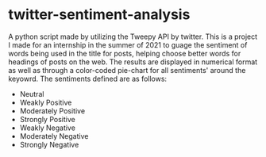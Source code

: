 # twitter-sentiment-analysis
A python script made by utilizing the Tweepy API by twitter. This is a project I made for an internship in the summer of 2021 to guage the sentiment of words being used in the title for posts, helping choose better words for headings of posts on the web. The results are displayed in numerical format as well as through a color-coded pie-chart for all sentiments' around the keyowrd. The sentiments defined are as follows:

+ Neutral
+ Weakly Positive
+ Moderately Positive
+ Strongly Positive
+ Weakly Negative
+ Moderately Negative
+ Strongly Negative
